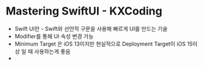 # Mastering SwiftUI - KXCoding

* Swift UI란 - Swift와 선언적 구문을 사용해 빠르게 UI를 만드는 기술
* Modifier를 통해 UI 속성 변경 가능
* Minimum Target 은 iOS 13이지만 현실적으로 Deployment Target이 iOS 15이상 일 때 사용하는게 좋음
* 
